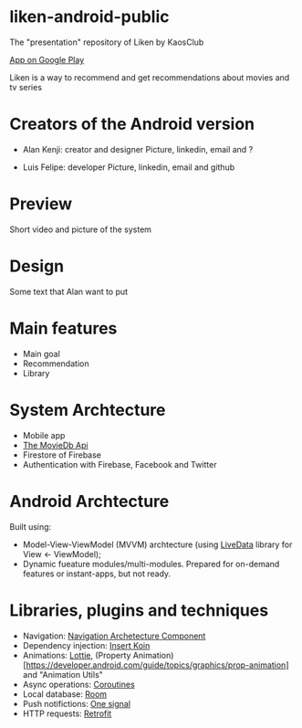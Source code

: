 # liken-android-public
The "presentation" repository of Liken by KaosClub

[App on Google Play](https://play.google.com/store/apps/details?id=br.com.kaosclub.liken)

Liken is a way to recommend and get recommendations about movies and tv series

# Creators of the Android version
- Alan Kenji: creator and designer
Picture, linkedin, email and ?

- Luis Felipe: developer
Picture, linkedin, email and github

# Preview
Short video and picture of the system

# Design
Some text that Alan want to put

# Main features
- Main goal
- Recommendation
- Library

# System Archtecture
- Mobile app
- [The MovieDb Api](https://developers.themoviedb.org/3/getting-started/introduction)
- Firestore of Firebase
- Authentication with Firebase, Facebook and Twitter

# Android Archtecture
Built using:
- Model-View-ViewModel (MVVM) archtecture (using [LiveData](https://developer.android.com/topic/libraries/architecture/livedata) library for View <- ViewModel);
- Dynamic fueature modules/multi-modules. Prepared for on-demand features or instant-apps, but not ready.

# Libraries, plugins and techniques
- Navigation: [Navigation Archetecture Component](https://developer.android.com/guide/navigation)
- Dependency injection: [Insert Koin](https://insert-koin.io/)
- Animations: [Lottie](https://airbnb.io/lottie/#/), (Property Animation)[https://developer.android.com/guide/topics/graphics/prop-animation] and "Animation Utils"
- Async operations: [Coroutines](https://developer.android.com/kotlin/coroutines)
- Local database: [Room](https://developer.android.com/training/data-storage/room)
- Push notifictions: [One signal](https://onesignal.com/)
- HTTP requests: [Retrofit](https://square.github.io/retrofit/)
